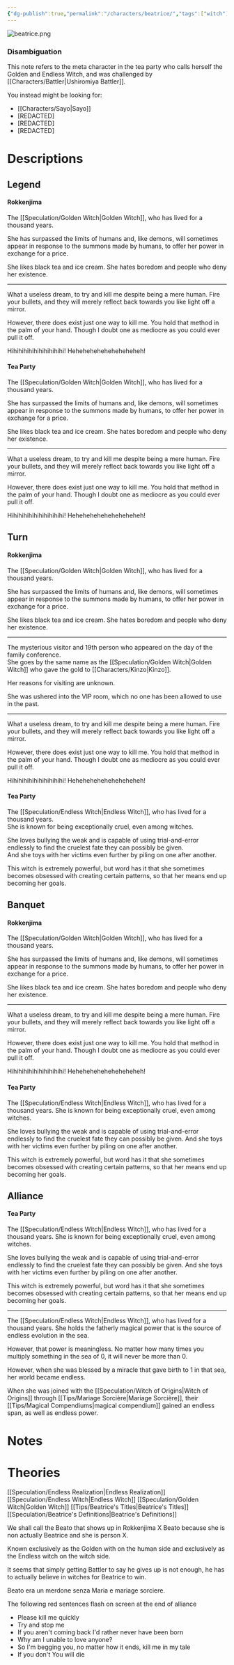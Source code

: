 ```yaml
---
{"dg-publish":true,"permalink":"/characters/beatrice/","tags":["witch"],"created":"2025-02-27T17:44:13.179+01:00","updated":"2025-04-10T14:35:54.803+02:00"}
---
```





![beatrice.png](/img/user/Mugshots/beatrice.png)


### Disambiguation
This note refers to the meta character in the tea party who calls herself the Golden and Endless Witch, and was challenged by [[Characters/Battler\|Ushiromiya Battler]].

You instead might be looking for:
- [[Characters/Sayo\|Sayo]]
- \[REDACTED\]
- \[REDACTED\]
- \[REDACTED\]

# Descriptions

## Legend
#### Rokkenjima

The [[Speculation/Golden Witch\|Golden Witch]], who has lived for a thousand years.

She has surpassed the limits of humans and, like demons, will sometimes appear in response to the summons made by humans, to offer her power in exchange for a price.

She likes black tea and ice cream. She hates boredom and people who deny her existence.

---
What a useless dream, to try and kill me despite being a mere human. Fire your bullets, and they will merely reflect back towards you like light off a mirror.

However, there does exist just one way to kill me. You hold that method in the palm of your hand. Though I doubt one as mediocre as you could ever pull it off.

Hihihihihihihihihihihi! Heheheheheheheheheheh!
#### Tea Party

The [[Speculation/Golden Witch\|Golden Witch]], who has lived for a thousand years.

She has surpassed the limits of humans and, like demons, will sometimes appear in response to the summons made by humans, to offer her power in exchange for a price.

She likes black tea and ice cream. She hates boredom and people who deny her existence.

---
What a useless dream, to try and kill me despite being a mere human. Fire your bullets, and they will merely reflect back towards you like light off a mirror.

However, there does exist just one way to kill me. You hold that method in the palm of your hand. Though I doubt one as mediocre as you could ever pull it off.

Hihihihihihihihihihihi! Heheheheheheheheheheh!
## Turn
#### Rokkenjima

The [[Speculation/Golden Witch\|Golden Witch]], who has lived for a thousand years.

She has surpassed the limits of humans and, like demons, will sometimes appear in response to the summons made by humans, to offer her power in exchange for a price.

She likes black tea and ice cream. She hates boredom and people who deny her existence.

---
The mysterious visitor and 19th person who appeared on the day of the family conference.  
She goes by the same name as the [[Speculation/Golden Witch\|Golden Witch]] who gave the gold to [[Characters/Kinzo\|Kinzo]].  

Her reasons for visiting are unknown.  

She was ushered into the VIP room, which no one has been allowed to use in the past.

---
What a useless dream, to try and kill me despite being a mere human. Fire your bullets, and they will merely reflect back towards you like light off a mirror.

However, there does exist just one way to kill me. You hold that method in the palm of your hand. Though I doubt one as mediocre as you could ever pull it off.

Hihihihihihihihihihihi! Heheheheheheheheheheh!
#### Tea Party

The [[Speculation/Endless Witch\|Endless Witch]], who has lived for a thousand years.  
She is known for being exceptionally cruel, even among witches.  

She loves bullying the weak and is capable of using trial-and-error endlessly to find the cruelest fate they can possibly be given.  
And she toys with her victims even further by piling on one after another.  

This witch is extremely powerful, but word has it that she sometimes becomes obsessed with creating certain patterns, so that her means end up becoming her goals.
## Banquet
#### Rokkenjima

The [[Speculation/Golden Witch\|Golden Witch]], who has lived for a thousand years.

She has surpassed the limits of humans and, like demons, will sometimes appear in response to the summons made by humans, to offer her power in exchange for a price.

She likes black tea and ice cream. She hates boredom and people who deny her existence.

---
What a useless dream, to try and kill me despite being a mere human. Fire your bullets, and they will merely reflect back towards you like light off a mirror.

However, there does exist just one way to kill me. You hold that method in the palm of your hand. Though I doubt one as mediocre as you could ever pull it off.

Hihihihihihihihihihihi! Heheheheheheheheheheh!
#### Tea Party

The [[Speculation/Endless Witch\|Endless Witch]], who has lived for a thousand years.
She is known for being exceptionally cruel, even among witches.

She loves bullying the weak and is capable of using trial-and-error endlessly to find the cruelest fate they can possibly be given.
And she toys with her victims even further by piling on one after another.

This witch is extremely powerful, but word has it that she sometimes becomes obsessed with creating certain patterns, so that her means end up becoming her goals.
## Alliance
#### Tea Party

The [[Speculation/Endless Witch\|Endless Witch]], who has lived for a thousand years. She is known for being exceptionally cruel, even among witches.

She loves bullying the weak and is capable of using trial-and-error endlessly to find the cruelest fate they can possibly be given. And she toys with her victims even further by piling on one after another.

This witch is extremely powerful, but word has it that she sometimes becomes obsessed with creating certain patterns, so that her means end up becoming her goals.

---
The [[Speculation/Endless Witch\|Endless Witch]], who has lived for a thousand years. She holds the fatherly magical power that is the source of endless evolution in the sea.

However, that power is meaningless. No matter how many times you multiply something in the sea of 0, it will never be more than 0.

However, when she was blessed by a miracle that gave birth to 1 in that sea, her world became endless.

When she was joined with the [[Speculation/Witch of Origins\|Witch of Origins]] through [[Tips/Mariage Sorcière\|Mariage Sorcière]], their [[Tips/Magical Compendiums\|magical compendium]] gained an endless span, as well as endless power.


# Notes
# Theories

[[Speculation/Endless Realization\|Endless Realization]]
[[Speculation/Endless Witch\|Endless Witch]]
[[Speculation/Golden Witch\|Golden Witch]]
[[Tips/Beatrice's Titles\|Beatrice's Titles]]
[[Speculation/Beatrice's Definitions\|Beatrice's Definitions]]

We shall call the Beato that shows up in Rokkenjima X Beato because she is non actually Beatrice and she is person X.

Known exclusively as the Golden with on the human side and exclusively as the Endless witch on the witch side.

It seems that simply getting Battler to say he gives up is not enough, he has to actually believe in witches for Beatrice to win.

Beato era un merdone senza Maria e mariage sorciere.



The following red sentences flash on screen at the end of alliance
- Please kill me quickly 
- Try and stop me 
- If you aren't coming back I'd rather never have been born 
- Why am I unable to love anyone? 
- So I'm begging you, no matter how it ends, kill me in my tale 
- If you don't You will die